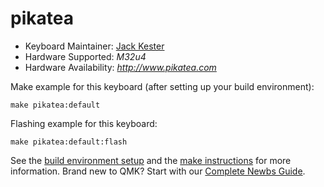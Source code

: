 # pikatea

* Keyboard Maintainer: [Jack Kester](https://github.com/JackPikatea)
* Hardware Supported: *M32u4*
* Hardware Availability: *http://www.pikatea.com*

Make example for this keyboard (after setting up your build environment):

    make pikatea:default

Flashing example for this keyboard:

    make pikatea:default:flash

See the [build environment setup](https://docs.qmk.fm/#/getting_started_build_tools) and the [make instructions](https://docs.qmk.fm/#/getting_started_make_guide) for more information. Brand new to QMK? Start with our [Complete Newbs Guide](https://docs.qmk.fm/#/newbs).
